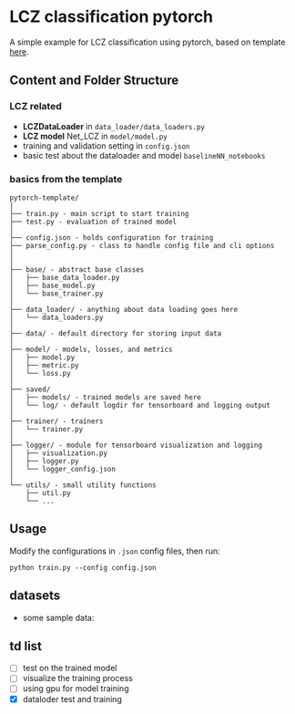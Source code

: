 # LCZ classification pytorch
A simple example for LCZ classification using pytorch, based on template [here](https://github.com/victoresque/pytorch-template).

## Content and Folder Structure

### LCZ related

- **LCZDataLoader** in ```data_loader/data_loaders.py```
- **LCZ model** Net_LCZ in ```model/model.py```
- training and validation setting in ```config.json```
- basic test about the dataloader and model ```baselineNN_notebooks```

### basics from the template
```
pytorch-template/
│
├── train.py - main script to start training
├── test.py - evaluation of trained model
│
├── config.json - holds configuration for training
├── parse_config.py - class to handle config file and cli options
│
│
├── base/ - abstract base classes
│   ├── base_data_loader.py
│   ├── base_model.py
│   └── base_trainer.py
│
├── data_loader/ - anything about data loading goes here
│   └── data_loaders.py
│
├── data/ - default directory for storing input data
│
├── model/ - models, losses, and metrics
│   ├── model.py
│   ├── metric.py
│   └── loss.py
│
├── saved/
│   ├── models/ - trained models are saved here
│   └── log/ - default logdir for tensorboard and logging output
│
├── trainer/ - trainers
│   └── trainer.py
│
├── logger/ - module for tensorboard visualization and logging
│   ├── visualization.py
│   ├── logger.py
│   └── logger_config.json
│  
└── utils/ - small utility functions
    ├── util.py
    └── ...
```
## Usage

Modify the configurations in `.json` config files, then run:

  ```
  python train.py --config config.json
  ```


<!-- [//]: # (- predictions from tif files:)

[//]: # (### Investigations on LCZ classification task)

### Investigations on MTL
- define/setup models in modelS.py `CUDA_VISIBLE_DEVICES=0 python plotModel.py`
- `CUDA_VISIBLE_DEVICES=N python train.py --methods4test w_learned --folderData './mtl_SampleData/patches/' --saveFolder './results/'`
- predictions from tif files: `CUDA_VISIBLE_DEVICES=0 python img2map.py --methods4test w_learned --modelPath './results/' --tifFile './mtl_SampleData_tif/henan_2017_sentinel_22.tif' --modelWeights "weights.best_lcz"` -->

## datasets
- some sample data:


## td list
- [ ] test on the trained model
- [ ] visualize the training process
- [ ] using gpu for model training
- [x] dataloder test and training

<!---
[//]: # (- [x] predict with the trained model)
- [x] test different models with the same data
- [x] training different models under the same configuration
- [x] check created patches
- [x] from images to patches
-->
